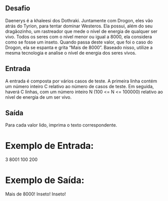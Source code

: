 ## Desafio

Daenerys é a khaleesi dos Dothraki. Juntamente com Drogon, 
eles vão atrás do Tyrion, para tentar dominar Westeros. 
Ela possui, além do seu dragãozinho, um rastreador que mede o nível 
de energia de qualquer ser vivo. Todos os seres com o nível menor ou 
igual a 8000, ela considera como se fosse um inseto. 
Quando passa deste valor, que foi o caso do Drogon, ela se espanta e 
grita “Mais de 8000”. Baseado nisso, utilize a mesma tecnologia e 
analise o nível de energia dos seres vivos.

## Entrada

A entrada é composta por vários casos de teste. 
A primeira linha contém um número inteiro C relativo ao número de 
casos de teste. Em seguida, haverá C linhas, com um número inteiro 
N (100 <= N <= 100000) relativo ao nível de energia de um ser vivo.

## Saída

Para cada valor lido, imprima o texto correspondente.

# Exemplo de Entrada:	
3
8001
100
200

# Exemplo de Saída:

Mais de 8000!
Inseto!
Inseto!
